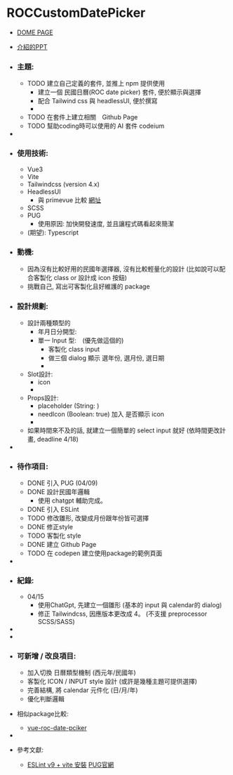 # ROCCustomDatePicker

- [DOME PAGE](https://kangfizz.github.io/custom-roc-date-picker/)  
- [介紹的PPT](https://docs.google.com/presentation/d/1dMBd91Q0x08ZSqafdYdMS2pVFvoQpYmjiu9t-CSyET4/edit?hl=zh-tw&slide=id.p#slide=id.p)

- ### 主題:
	- TODO 建立自己定義的套件, 並推上 npm 提供使用
		- 建立一個 民國日曆(ROC date picker) 套件, 便於顯示與選擇
		- 配合 Tailwind css 與 headlessUI, 便於撰寫
		-
	- TODO 在套件上建立相關　Github Page
	- TODO 幫助coding時可以使用的 AI 套件 codeium
-
- ### 使用技術:
	- Vue3
	- Vite
	- Tailwindcss (version 4.x)
	- HeadlessUI
		- 與 primevue 比較 [網址](https://npm-compare.com/@headlessui/vue,primevue,tailwindcss-primeui)
	- SCSS
	- PUG
		- 使用原因: 加快開發速度, 並且讓程式碼看起來簡潔
	- (期望): Typescript
- ### 動機:
	- 因為沒有比較好用的民國年選擇器, 沒有比較輕量化的設計 (比如說可以配合客製化 class or 設計成 icon 按鈕)
	- 挑戰自己, 寫出可客製化且好維護的 package
- ### 設計規劃:
	- 設計兩種類型的
		- 年月日分開型:
		- 單一 Input 型:　(優先做這個的)
			- 客製化 class input
			- 做三個 dialog 顯示 選年份, 選月份, 選日期
			-
	- Slot設計:
		- icon
		-
	- Props設計:
		- placeholder (String: )
		- needIcon (Boolean: true) 加入 是否顯示 icon
		-
	- 如果時間來不及的話,  就建立一個簡單的 select input 就好 (依時間更改計畫, deadline 4/18)
-
- ### 待作項目:
	- DONE 引入 PUG (04/09)
	- DONE 設計民國年邏輯
		- 使用 chatgpt 輔助完成。
	- DONE 引入 ESLint
	- TODO 修改雛形, 改變成月份跟年份皆可選擇
	- DONE 修正style
	- TODO 客製化 style
	- DONE 建立 Github Page
	- TODO 在 codepen 建立使用package的範例頁面
-
- ### 紀錄:
	- 04/15
		- 使用ChatGpt, 先建立一個雛形 (基本的 input 與 calendar的 dialog)
		- 修正 Tailwindcss, 因應版本更改成 4。 (不支援 preprocessor SCSS/SASS)
-
-
- ### 可新增 / 改良項目:
  - 加入切換 日曆類型機制 (西元年/民國年)
  - 客製化 ICON / INPUT style 設計 (或許是幾種主題可提供選擇)
  - 完善結構, 將 calendar 元件化 (日/月/年)
  - 優化判斷邏輯

- 相似package比較:
	- [vue-roc-date-pciker](https://github.com/melodiehsu/vue-roc-date-picker?tab=readme-ov-file)
-
- 參考文獻:
	- [ESLint v9 + vite 安裝](https://muki.tw/eslint-format-onsave-in-vscode/)
	  [PUG官網](https://pugjs.org/api/getting-started.html)

